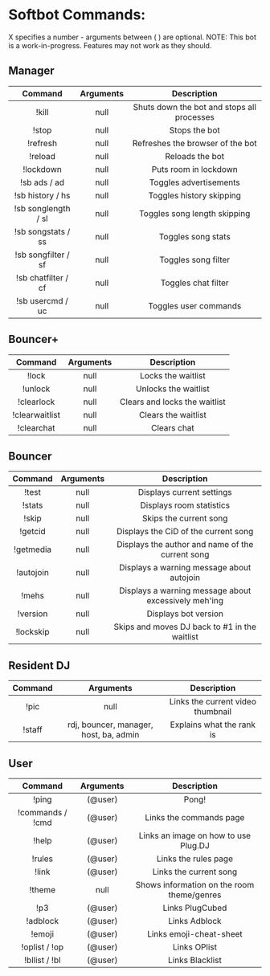 Softbot Commands:
=========

X specifies a number - arguments between ( ) are optional.
NOTE: This bot is a work-in-progress. Features may not work as they should.


Manager
-------

|Command | Arguments |  Description |
|:------:|:---------:|:--------------------------------------:|
|!kill | null | Shuts down the bot and stops all processes |
|!stop | null | Stops the bot |
|!refresh| null | Refreshes the browser of the bot |
|!reload | null | Reloads the bot |
|!lockdown | null | Puts room in lockdown |
|!sb ads / ad| null | Toggles advertisements |
|!sb history / hs | null | Toggles history skipping |
|!sb songlength / sl | null | Toggles song length skipping |
|!sb songstats / ss | null | Toggles song stats |
|!sb songfilter / sf | null | Toggles song filter |
|!sb chatfilter / cf | null | Toggles chat filter |
|!sb usercmd / uc | null | Toggles user commands |


Bouncer+
--------

|Command | Arguments |  Description |
|:------:|:---------:|:--------------------------------------:|
|!lock | null | Locks the waitlist |
|!unlock | null | Unlocks the waitlist |
|!clearlock | null | Clears and locks the waitlist |
|!clearwaitlist | null | Clears the waitlist |
|!clearchat | null | Clears chat |


Bouncer
-------

|Command | Arguments |  Description |
|:------:|:---------:|:--------------------------------------:|
|!test | null | Displays current settings |
|!stats | null | Displays room statistics |
|!skip | null | Skips the current song |
|!getcid | null | Displays the CiD of the current song |
|!getmedia | null | Displays the author and name of the current song |
|!autojoin | null | Displays a warning message about autojoin |
|!mehs | null | Displays a warning message about excessively meh'ing |
|!version | null | Displays bot version |
|!lockskip | null | Skips and moves DJ back to #1 in the waitlist |


Resident DJ
-----------

|Command | Arguments |  Description |
|:------:|:---------:|:--------------------------------------:|
|!pic | null | Links the current video thumbnail |
|!staff | rdj, bouncer, manager, host, ba, admin | Explains what the rank is |


User
----

|Command | Arguments |  Description |
|:------:|:---------:|:--------------------------------------:|
|!ping | (@user) | Pong! |
|!commands / !cmd | (@user) | Links the commands page |
|!help | (@user) | Links an image on how to use Plug.DJ |
|!rules | (@user) | Links the rules page |
|!link | (@user) | Links the current song |
|!theme | null | Shows information on the room theme/genres |
|!p3 | (@user) | Links PlugCubed |
|!adblock | (@user) | Links Adblock |
|!emoji | (@user) | Links emoji-cheat-sheet |
|!oplist / !op | (@user) | Links OPlist |
|!bllist / !bl | (@user) | Links Blacklist |
